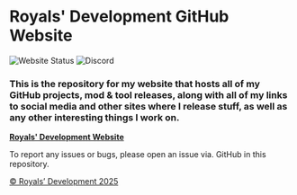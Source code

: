 # Royals' Development GitHub Website

![Website Status](https://img.shields.io/badge/Website_Status-Under_Construction-yellow?logo=github) ![Discord](https://img.shields.io/badge/Royals%E2%80%99%20Development%20Discord%20Server-darkblue?style=flat&logo=discord&logoColor=white&link=https%3A%2F%2Fdiscord.gg%2FywwvZ66QbX)

### This is the repository for my website that hosts all of my GitHub projects, mod & tool releases, along with all of my links to social media and other sites where I release stuff, as well as any other interesting things I work on.

**[Royals' Development Website](https://frvrroyals.github.io)**

To report any issues or bugs, please open an issue via. GitHub in this repository.

[© Royals’ Development 2025](LICENSE.md/)
